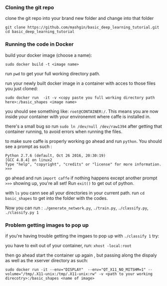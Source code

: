 
### Cloning the git repo

clone the git repo into your brand new folder and change into that folder

```
git clone https://github.com/mashgin/basic_deep_learning_tutorial.git
cd basic_deep_learning_tutorial
```

### Running the code in Docker

build your docker image (choose a name):

```
sudo docker build -t <image name>
``` 

run `pwd` to get your full working directory path.

run your newly built docker image in a container with acces to those files you just cloned: 

```
sudo docker run  -it -v <copy paste you full working directory path here>:/basic_shapes <image name>
```

you should see something like: `root@CONTAINER:/`. This means you are now inside your container with your environemnt where caffe is installed in.

there's a small bug so run `sudo ln /dev/null /dev/raw1394` after getting that container running, to avoid errors when running the files. 

to make sure caffe is properly working go ahead and run `python`. You should see a prompt as such : 

```
Python 2.7.6 (default, Oct 26 2016, 20:30:19) 
[GCC 4.8.4] on linux2
Type "help", "copyright", "credits" or "license" for more information.
>>> 
```

go ahead and run `import caffe` if nothing happens except another prompt `>>>`  showing up, you're all set! Run `exit()` to get out of python.

with `ls` you cann see all your directories in your current path. run `cd basic_shapes` to get into the folder with the codes.

Now you can run : `./generate_network.py`, `./train.py`, `./classify.py`, `./classify.py 1`




### Problem getting images to pop up 


if you're having trouble getting the imgaes to pop up with `./classify 1` try:

you have to exit out of your container, run: `xhost -local:root`

then go ahead start the container up again , but passing along the dispaly as well as the xserver directory as such:

`sudo docker run -it --env="DISPLAY"  --env="QT_X11_NO_MITSHM=1" --volume="/tmp/.X11-unix:/tmp/.X11-unix:rw" -v <path to your working direcotry>:/basic_shapes <name of image>`





